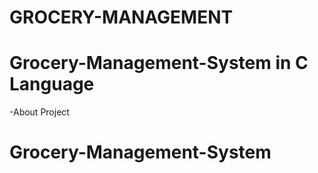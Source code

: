 # GROCERY-MANAGEMENT
# Grocery-Management-System in C Language

-About Project

# Grocery-Management-System
